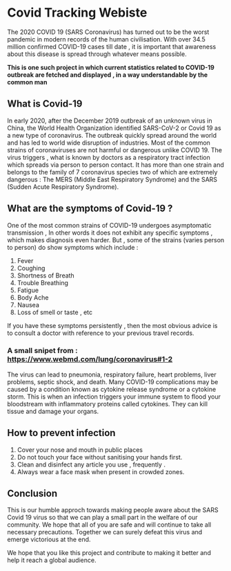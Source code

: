 # Covid Tracking Webiste
The 2020 COVID 19 (SARS Coronavirus) has turned out to be the worst pandemic in modern records of the human
civilisation. 
With over 34.5 million confirmed COVID-19 cases till date , it is important that awareness about this disease is spread through whatever means possible.

**This is one such project in which current statistics related to COVID-19 outbreak are fetched and displayed , in a way understandable by the common man**

## What is Covid-19
In early 2020, after the December 2019 outbreak of an unknown virus in China, the World Health Organization identified SARS-CoV-2 or Covid 19 as a new type of coronavirus. The outbreak quickly spread around the world and has led to world wide disruption of industries.
Most of the common strains of coronaviruses are not harmful or dangerous unlike COVID 19.
The virus triggers , what is known by doctors as a respiratory tract infection which spreads via person to person contact.
It has more than one strain and belongs to the family of 7 coronavirus species two of which are extremely dangerous : The MERS (Middle East Respiratory Syndrome) and the SARS (Sudden Acute Respiratory Syndrome).

## What are the symptoms of Covid-19 ?
One of the most common strains of COVID-19 undergoes asymptomatic transmission , In other words it does not exhibit any specific symptoms , which makes diagnosis even harder.
But , some of the strains (varies person to person) do show symptoms which include :

1. Fever
2. Coughing
3. Shortness of Breath
4. Trouble Breathing
5. Fatigue
6. Body Ache
7. Nausea
8. Loss of smell or taste , etc 

If you have these symptoms persistently , then the most obvious advice is to consult a doctor with reference to your previous travel records.

### A small snipet from : https://www.webmd.com/lung/coronavirus#1-2

 The virus can lead to pneumonia, respiratory failure, heart problems, liver problems, septic shock, and death. Many COVID-19 complications may be caused by a condition known as cytokine release syndrome or a cytokine storm. This is when an infection triggers your immune system to flood your bloodstream with inflammatory proteins called cytokines. They can kill tissue and damage your organs.

## How to prevent infection 
1. Cover your nose and mouth in public places
2. Do not touch your face without sanitising your hands first.
3. Clean and disinfect any article you use , frequently .
4. Always wear a face mask when present in crowded zones.

## Conclusion
This is our humble approch towards making people aware about the SARS Covid 19 virus so that we can play a small part in the welfare of our community. We hope that all of you are safe and will continue to take all necessary precautions. Together we can surely defeat this virus and emerge victorious at the end.

We hope that you like this project and contribute to making it better and help it reach a global audience.